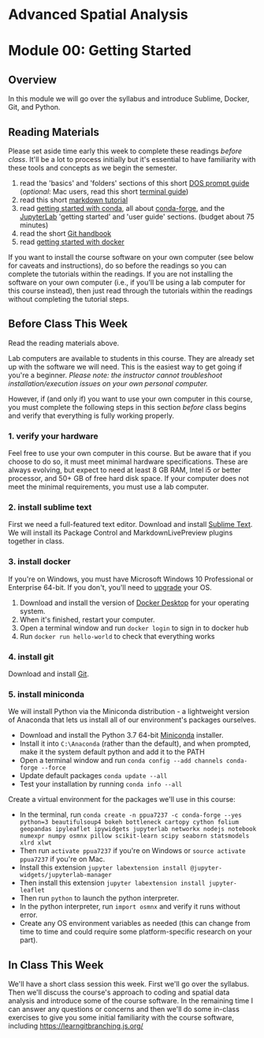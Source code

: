 # Advanced Spatial Analysis
# Module 00: Getting Started

## Overview

In this module we will go over the syllabus and introduce Sublime, Docker, Git, and Python.

## Reading Materials

Please set aside time early this week to complete these readings *before class*. It'll be a lot to process initially but it's essential to have familiarity with these tools and concepts as we begin the semester.

  1. read the 'basics' and 'folders' sections of this short [DOS prompt guide](http://dosprompt.info/) (*optional*: Mac users, read this short [terminal guide](http://guides.macrumors.com/Terminal))
  1. read this short [markdown tutorial](https://commonmark.org/help/)
  1. read [getting started with conda](https://conda.io/docs/user-guide/getting-started.html), all about [conda-forge](https://conda-forge.org/), and the [JupyterLab](https://jupyterlab.readthedocs.io) 'getting started' and 'user guide' sections. (budget about 75 minutes)
  1. read the short [Git handbook](https://guides.github.com/introduction/git-handbook/)
  1. read [getting started with docker](https://docs.docker.com/get-started/)

If you want to install the course software on your own computer (see below for caveats and instructions), do so before the readings so you can complete the tutorials within the readings. If you are not installing the software on your own computer (i.e., if you'll be using a lab computer for this course instead), then just read through the tutorials within the readings without completing the tutorial steps.

## Before Class This Week

Read the reading materials above.

Lab computers are available to students in this course. They are already set up with the software we will need. This is the easiest way to get going if you're a beginner. *Please note: the instructor cannot troubleshoot installation/execution issues on your own personal computer.*

However, if (and only if) you want to use your own computer in this course, you must complete the following steps in this section *before* class begins and verify that everything is fully working properly.

### 1. verify your hardware

Feel free to use your own computer in this course. But be aware that if you choose to do so, it must meet minimal hardware specifications. These are always evolving, but expect to need at least 8 GB RAM, Intel i5 or better processor, and 50+ GB of free hard disk space. If your computer does not meet the minimal requirements, you must use a lab computer.

### 2. install sublime text

First we need a full-featured text editor. Download and install [Sublime Text](https://www.sublimetext.com/). We will install its Package Control and MarkdownLivePreview plugins together in class.

### 3. install docker

If you're on Windows, you must have Microsoft Windows 10 Professional or Enterprise 64-bit. If you don't, you'll need to [upgrade](https://support.microsoft.com/en-us/help/12384/windows-10-upgrading-home-to-pro) your OS.

  1. Download and install the version of [Docker Desktop](https://www.docker.com/products/docker-desktop) for your operating system.
  2. When it's finished, restart your computer.
  3. Open a terminal window and run `docker login` to sign in to docker hub
  4. Run `docker run hello-world` to check that everything works

### 4. install git

Download and install [Git](https://git-scm.com/downloads).

### 5. install miniconda

We will install Python via the Miniconda distribution - a lightweight version of Anaconda that lets us install all of our environment's packages ourselves.

  - Download and install the Python 3.7 64-bit [Miniconda](https://conda.io/miniconda.html) installer.
  - Install it into `C:\Anaconda` (rather than the default), and when prompted, make it the system default python and add it to the PATH
  - Open a terminal window and run `conda config --add channels conda-forge --force`
  - Update default packages `conda update --all`
  - Test your installation by running `conda info --all`

Create a virtual environment for the packages we'll use in this course:

  - In the terminal, run `conda create -n ppua7237 -c conda-forge --yes python=3 beautifulsoup4 bokeh bottleneck cartopy cython folium geopandas ipyleaflet ipywidgets jupyterlab networkx nodejs notebook numexpr numpy osmnx pillow scikit-learn scipy seaborn statsmodels xlrd xlwt`
  - Then run `activate ppua7237` if you're on Windows or `source activate ppua7237` if you're on Mac.
  - Install this extension `jupyter labextension install @jupyter-widgets/jupyterlab-manager`
  - Then install this extension `jupyter labextension install jupyter-leaflet`
  - Then run `python` to launch the python interpreter.
  - In the python interpreter, run `import osmnx` and verify it runs without error.
  - Create any OS environment variables as needed (this can change from time to time and could require some platform-specific research on your part).

## In Class This Week

We'll have a short class session this week. First we'll go over the syllabus. Then we'll discuss the course's approach to coding and spatial data analysis and introduce some of the course software. In the remaining time I can answer any questions or concerns and then we'll do some in-class exercises to give you some initial familiarity with the course software, including https://learngitbranching.js.org/
